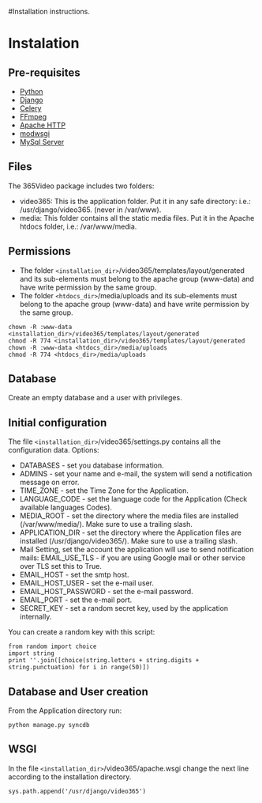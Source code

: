 #Installation instructions.

# Instalation #

## Pre-requisites ##

  * [Python](http://www.python.org/)
  * [Django](https://www.djangoproject.com/)
  * [Celery](http://celeryproject.org/)
  * [FFmpeg](http://ffmpeg.org/)
  * [Apache HTTP](http://httpd.apache.org/)
  * [modwsgi](http://code.google.com/p/modwsgi/)
  * [MySql Server](http://www.mysql.com/)



## Files ##

The 365Video package includes two folders:

  * video365: This is the application folder. Put it in any safe directory: i.e.: /usr/django/video365. (never in /var/www).
  * media: This folder contains all the static media files. Put it in the Apache htdocs folder, i.e.: /var/www/media.

## Permissions ##
  * The folder `<installation_dir>`/video365/templates/layout/generated and its sub-elements must belong to the apache group (www-data) and have write permission by the same group.
  * The folder `<htdocs_dir>`/media/uploads and its sub-elements must belong to the apache group (www-data) and have write permission by the same group.

```
chown -R :www-data <installation_dir>/video365/templates/layout/generated
chmod -R 774 <installation_dir>/video365/templates/layout/generated
chown -R :www-data <htdocs_dir>/media/uploads
chmod -R 774 <htdocs_dir>/media/uploads
```


## Database ##

Create an empty database and a user with privileges.

## Initial configuration ##
The file `<installation_dir>`/video365/settings.py contains all the configuration data. Options:

  * DATABASES - set you database information.
  * ADMINS - set your name and e-mail, the system will send a notification message on error.
  * TIME\_ZONE - set the Time Zone for the Application.
  * LANGUAGE\_CODE - set the language code for the Application (Check available languages Codes).
  * MEDIA\_ROOT - set the directory where the media files are installed (/var/www/media/). Make sure to use a trailing slash.
  * APPLICATION\_DIR - set the directory where the Application files are installed (/usr/django/video365/). Make sure to use a trailing slash.
  * Mail Setting, set the account the application will use to send notification mails: EMAIL\_USE\_TLS - if you are using Google mail or other service over TLS set this to True.
  * EMAIL\_HOST - set the smtp host.
  * EMAIL\_HOST\_USER - set the e-mail user.
  * EMAIL\_HOST\_PASSWORD - set the e-mail password.
  * EMAIL\_PORT - set the e-mail port.
  * SECRET\_KEY - set a random secret key, used by the application internally.

You can create a random key with this script:
```
from random import choice
import string
print ''.join([choice(string.letters + string.digits + string.punctuation) for i in range(50)])
```


## Database and User creation ##
From the Application directory run:
```
python manage.py syncdb 
```

## WSGI ##
In the file `<installation_dir>`/video365/apache.wsgi change the next line according to the installation directory.
```
sys.path.append('/usr/django/video365') 
```